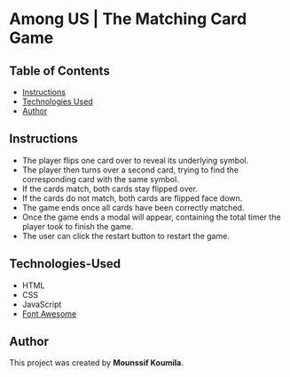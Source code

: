 # Among US | The Matching Card Game


## Table of Contents

* [Instructions](#instructions)
* [Technologies Used](#Technologies-Used)
* [Author](#author)


## Instructions

* The player flips one card over to reveal its underlying symbol.
* The player then turns over a second card, trying to find the corresponding card with the same symbol.
* If the cards match, both cards stay flipped over.
* If the cards do not match, both cards are flipped face down.
* The game ends once all cards have been correctly matched.
* Once the game ends a modal will appear, containing the total timer the player took to finish the game.
* The user can click the restart button to restart the game.


## Technologies-Used

* HTML
* CSS
* JavaScript
* [Font Awesome](https://fontawesome.com/)


## Author

This project was created by **Mounssif Koumila**.

